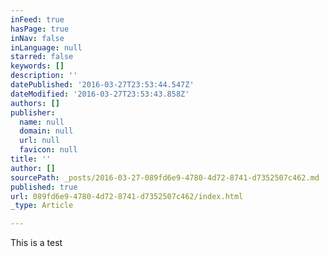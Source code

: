 ```yaml
---
inFeed: true
hasPage: true
inNav: false
inLanguage: null
starred: false
keywords: []
description: ''
datePublished: '2016-03-27T23:53:44.547Z'
dateModified: '2016-03-27T23:53:43.858Z'
authors: []
publisher:
  name: null
  domain: null
  url: null
  favicon: null
title: ''
author: []
sourcePath: _posts/2016-03-27-089fd6e9-4780-4d72-8741-d7352507c462.md
published: true
url: 089fd6e9-4780-4d72-8741-d7352507c462/index.html
_type: Article

---
```

This is a test